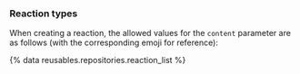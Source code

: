 ### Reaction types

When creating a reaction, the allowed values for the `content` parameter are as follows (with the corresponding emoji for reference):

{% data reusables.repositories.reaction_list %}
